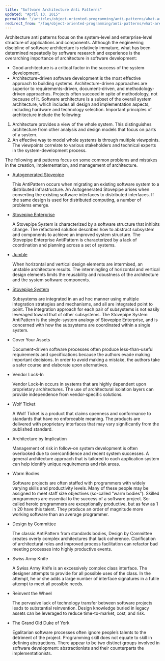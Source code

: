 ```yaml
---
title: "Software Architecture Anti Patterns"
updated: "April 13, 2015"
permalink: "/articles/object-oriented-programming/anti-patterns/what-are-software-architecture-antipatterns/"
redirect_from: "/faq/object-oriented-programming/anti-patterns/what-are-software-architecture-antipatterns/"
---
```


Architecture anti patterns focus on the system-level and enterprise-level structure of applications and components. Although the engineering discipline of software architecture is relatively immature, what has been determined repeatedly by software research and experience is the overarching importance of architecture in software development:

* Good architecture is a critical factor in the success of the system development.
* Architecture-driven software development is the most effective approach to building systems. Architecture-driven approaches are superior to requirements-driven, document-driven, and methodology-driven approaches. Projects often succeed in spite of methodology, not because of it.
Software architecture is a subset of the overall system architecture, which includes all design and implementation aspects, including hardware and technology selection. Important principles of architecture include the following:

1. Architecture provides a view of the whole system. This distinguishes architecture from other analysis and design models that focus on parts of a system.
2. An effective way to model whole systems is through multiple viewpoints. The viewpoints correlate to various stakeholders and technical experts in the system-development process.

The following anti patterns focus on some common problems and mistakes in the creation, implementation, and management of architecture.

* [Autogenerated Stovepipe](/faq/object-oriented-programming/anti-patterns/what-is-stovepipe-antipattern/)

  This AntiPattern occurs when migrating an existing software system to a distributed infrastructure. An Autogenerated Stovepipe arises when converting the existing software interfaces to distributed interfaces. If the same design is used for distributed computing, a number of problems emerge.

* [Stovepipe Enterprise](/faq/object-oriented-programming/anti-patterns/what-is-stovepipe-enterprise-antipattern/)

  A Stovepipe System is characterized by a software structure that inhibits change. The refactored solution describes how to abstract subsystem and components to achieve an improved system structure. The Stovepipe Enterprise AntiPattern is characterized by a lack of coordination and planning across a set of systems.

* [Jumble](/faq/object-oriented-programming/anti-patterns/jumble-antipattern/)

  When horizontal and vertical design elements are intermixed, an unstable architecture results. The intermingling of horizontal and vertical design elements limits the reusability and robustness of the architecture and the system software components.

* [Stovepipe System](/faq/object-oriented-programming/anti-patterns/what-is-stovepipe-system-antipattern/)

  Subsystems are integrated in an ad hoc manner using multiple integration strategies and mechanisms, and all are integrated point to point. The integration approach for each pair of subsystems is not easily leveraged toward that of other subsystems. The Stovepipe System AntiPattern is the single-system analogy of Stovepipe Enterprise, and is concerned with how the subsystems are coordinated within a single system.

* Cover Your Assets

  Document-driven software processes often produce less-than-useful requirements and specifications because the authors evade making important decisions. In order to avoid making a mistake, the authors take a safer course and elaborate upon alternatives.

* Vendor Lock-In

  Vendor Lock-In occurs in systems that are highly dependent upon proprietary architectures. The use of architectural isolation layers can provide independence from vendor-specific solutions.

* Wolf Ticket

  A Wolf Ticket is a product that claims openness and conformance to standards that have no enforceable meaning. The products are delivered with proprietary interfaces that may vary significantly from the published standard.

* Architecture by Implication

  Management of risk in follow-on system development is often overlooked due to overconfidence and recent system successes. A general architecture approach that is tailored to each application system can help identify unique requirements and risk areas.

* Warm Bodies

  Software projects are often staffed with programmers with widely varying skills and productivity levels. Many of these people may be assigned to meet staff size objectives (so-called “warm bodies”). Skilled programmers are essential to the success of a software project. So-called heroic programmers are exceptionally productive, but as few as 1 in 20 have this talent. They produce an order of magnitude more working software than an average programmer.

* Design by Committee

  The classic AntiPattern from standards bodies, Design by Committee creates overly complex architectures that lack coherence. Clarification of architectural roles and improved process facilitation can refactor bad meeting processes into highly productive events.

* Swiss Army Knife

  A Swiss Army Knife is an excessively complex class interface. The designer attempts to provide for all possible uses of the class. In the attempt, he or she adds a large number of interface signatures in a futile attempt to meet all possible needs.

* Reinvent the Wheel

  The pervasive lack of technology transfer between software projects leads to substantial reinvention. Design knowledge buried in legacy assets can be leveraged to reduce time-to-market, cost, and risk.

* The Grand Old Duke of York

  Egalitarian software processes often ignore people’s talents to the detriment of the project. Programming skill does not equate to skill in defining abstractions. There appear to be two distinct groups involved in software development: abstractionists and their counterparts the implementationists.
